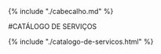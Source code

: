 {% include "./cabecalho.md" %}

#CATÁLOGO DE SERVIÇOS

{% include "./catalogo-de-servicos.html" %}


